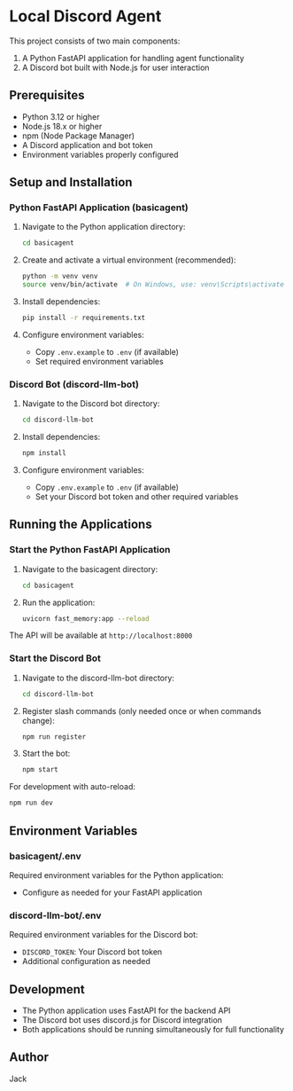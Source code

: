 # Local Discord Agent

This project consists of two main components:
1. A Python FastAPI application for handling agent functionality
2. A Discord bot built with Node.js for user interaction


## Prerequisites

- Python 3.12 or higher
- Node.js 18.x or higher
- npm (Node Package Manager)
- A Discord application and bot token
- Environment variables properly configured

## Setup and Installation

### Python FastAPI Application (basicagent)

1. Navigate to the Python application directory:
   ```bash
   cd basicagent
   ```

2. Create and activate a virtual environment (recommended):
   ```bash
   python -m venv venv
   source venv/bin/activate  # On Windows, use: venv\Scripts\activate
   ```

3. Install dependencies:
   ```bash
   pip install -r requirements.txt
   ```

4. Configure environment variables:
   - Copy `.env.example` to `.env` (if available)
   - Set required environment variables

### Discord Bot (discord-llm-bot)

1. Navigate to the Discord bot directory:
   ```bash
   cd discord-llm-bot
   ```

2. Install dependencies:
   ```bash
   npm install
   ```

3. Configure environment variables:
   - Copy `.env.example` to `.env` (if available)
   - Set your Discord bot token and other required variables

## Running the Applications

### Start the Python FastAPI Application

1. Navigate to the basicagent directory:
   ```bash
   cd basicagent
   ```

2. Run the application:
   ```bash
   uvicorn fast_memory:app --reload
   ```

The API will be available at `http://localhost:8000`

### Start the Discord Bot

1. Navigate to the discord-llm-bot directory:
   ```bash
   cd discord-llm-bot
   ```

2. Register slash commands (only needed once or when commands change):
   ```bash
   npm run register
   ```

3. Start the bot:
   ```bash
   npm start
   ```

For development with auto-reload:
   ```bash
   npm run dev
   ```

## Environment Variables

### basicagent/.env
Required environment variables for the Python application:
- Configure as needed for your FastAPI application

### discord-llm-bot/.env
Required environment variables for the Discord bot:
- `DISCORD_TOKEN`: Your Discord bot token
- Additional configuration as needed

## Development

- The Python application uses FastAPI for the backend API
- The Discord bot uses discord.js for Discord integration
- Both applications should be running simultaneously for full functionality

## Author

Jack 